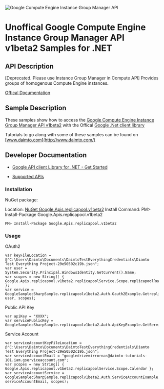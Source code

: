﻿![Google Compute Engine Instance Group Manager API](https://www.gstatic.com/images/branding/product/1x/googleg_32dp.png)

# Unoffical Google Compute Engine Instance Group Manager API v1beta2 Samples for .NET  

## API Description

[Deprecated. Please use Instance Group Manager in Compute API] Provides groups of homogenous Compute Engine instances.

[Offical Documentation](https://developers.google.com/compute/docs/instance-groups/manager/v1beta2)

## Sample Description

These samples show how to access the [Google Compute Engine Instance Group Manager API v1beta2](https://developers.google.com/compute/docs/instance-groups/manager/v1beta2) with the Offical [Google .Net client library](https://github.com/google/google-api-dotnet-client)

Tutorials to go along with some of these samples can be found on [www.daimto.com](http://www.daimto.com/)

## Developer Documentation

* [Google API client Library for .NET - Get Started](https://developers.google.com/api-client-library/dotnet/get_started)

* [Supported APIs](https://developers.google.com/api-client-library/dotnet/apis/)

### Installation

NuGet package:

Location: [NuGet Google.Apis.replicapool.v1beta2](https://www.nuget.org/packages/Google.Apis.replicapool.v1beta2)
Install Command: PM>  Install-Package Google.Apis.replicapool.v1beta2

```
PM> Install-Package Google.Apis.replicapool.v1beta2
```

### Usage

OAuth2
```
var keyFileLocation = @"C:\Users\Daimto\Documents\DaimtoTestEverythingCredentials\Diamto Test Everything Project-29e50502c19b.json";
var user = System.Security.Principal.WindowsIdentity.GetCurrent().Name;
var scopes = new String[] { Google.Apis.replicapool.v1beta2.replicapoolService.Scope.replicapoolReadonly };
var service = GoogleSamplecSharpSample.replicapoolv1beta2.Auth.Oauth2Example.GetreplicapoolService(keyFileLocation, user, scopes);
```

Public API Key

```
var apiKey = "XXXX";
var servicePublicKey = GoogleSamplecSharpSample.replicapoolv1beta2.Auth.ApiKeyExample.GetService(apiKey);
```

Service Account
```
var serviceAccountKeyFileLocation = @"C:\Users\Daimto\Documents\DaimtoTestEverythingCredentials\Diamto Test Everything Project-29e50502c19b.json";
var serviceAccountEmail = "googledrivemirrornas@daimto-tutorials-101.iam.gserviceaccount.com";
var scopes = new String[] { Google.Apis.replicapool.v1beta2.replicapoolService.Scope.Calendar };            
var serviceAccountService = GoogleSamplecSharpSample.replicapoolv1beta2.Auth.ServiceAccountExample.AuthenticateServiceAccount(serviceAccountKeyFileLocation, serviceAccountEmail, scopes);
```
